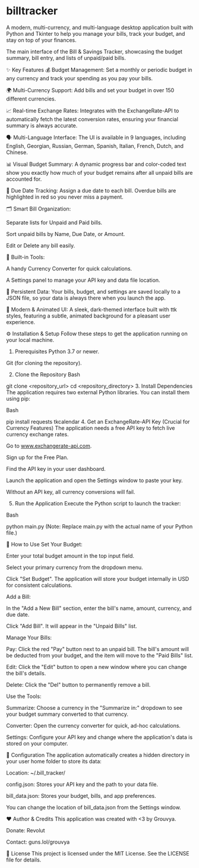 # billtracker

A modern, multi-currency, and multi-language desktop application built with Python and Tkinter to help you manage your bills, track your budget, and stay on top of your finances.

The main interface of the Bill & Savings Tracker, showcasing the budget summary, bill entry, and lists of unpaid/paid bills.

✨ Key Features
💰 Budget Management: Set a monthly or periodic budget in any currency and track your spending as you pay your bills.

🌍 Multi-Currency Support: Add bills and set your budget in over 150 different currencies.

📈 Real-time Exchange Rates: Integrates with the ExchangeRate-API to automatically fetch the latest conversion rates, ensuring your financial summary is always accurate.

🗣️ Multi-Language Interface: The UI is available in 9 languages, including English, Georgian, Russian, German, Spanish, Italian, French, Dutch, and Chinese.

📊 Visual Budget Summary: A dynamic progress bar and color-coded text show you exactly how much of your budget remains after all unpaid bills are accounted for.

📅 Due Date Tracking: Assign a due date to each bill. Overdue bills are highlighted in red so you never miss a payment.

🗂️ Smart Bill Organization:

Separate lists for Unpaid and Paid bills.

Sort unpaid bills by Name, Due Date, or Amount.

Edit or Delete any bill easily.

🔧 Built-in Tools:

A handy Currency Converter for quick calculations.

A Settings panel to manage your API key and data file location.

💾 Persistent Data: Your bills, budget, and settings are saved locally to a JSON file, so your data is always there when you launch the app.

🎨 Modern & Animated UI: A sleek, dark-themed interface built with ttk styles, featuring a subtle, animated background for a pleasant user experience.

⚙️ Installation & Setup
Follow these steps to get the application running on your local machine.

1. Prerequisites
Python 3.7 or newer.

Git (for cloning the repository).

2. Clone the Repository
Bash

git clone <repository_url>
cd <repository_directory>
3. Install Dependencies
The application requires two external Python libraries. You can install them using pip:

Bash

pip install requests tkcalendar
4. Get an ExchangeRate-API Key (Crucial for Currency Features)
The application needs a free API key to fetch live currency exchange rates.

Go to www.exchangerate-api.com.

Sign up for the Free Plan.

Find the API key in your user dashboard.

Launch the application and open the Settings window to paste your key.

Without an API key, all currency conversions will fail.

5. Run the Application
Execute the Python script to launch the tracker:

Bash

python main.py
(Note: Replace main.py with the actual name of your Python file.)

📖 How to Use
Set Your Budget:

Enter your total budget amount in the top input field.

Select your primary currency from the dropdown menu.

Click "Set Budget". The application will store your budget internally in USD for consistent calculations.

Add a Bill:

In the "Add a New Bill" section, enter the bill's name, amount, currency, and due date.

Click "Add Bill". It will appear in the "Unpaid Bills" list.

Manage Your Bills:

Pay: Click the red "Pay" button next to an unpaid bill. The bill's amount will be deducted from your budget, and the item will move to the "Paid Bills" list.

Edit: Click the "Edit" button to open a new window where you can change the bill's details.

Delete: Click the "Del" button to permanently remove a bill.

Use the Tools:

Summarize: Choose a currency in the "Summarize in:" dropdown to see your budget summary converted to that currency.

Converter: Open the currency converter for quick, ad-hoc calculations.

Settings: Configure your API key and change where the application's data is stored on your computer.

📂 Configuration
The application automatically creates a hidden directory in your user home folder to store its data:

Location: ~/.bill_tracker/

config.json: Stores your API key and the path to your data file.

bill_data.json: Stores your budget, bills, and app preferences.

You can change the location of bill_data.json from the Settings window.

❤️ Author & Credits
This application was created with <3 by Grouvya.

Donate: Revolut

Contact: guns.lol/grouvya

📜 License
This project is licensed under the MIT License. See the LICENSE file for details.
